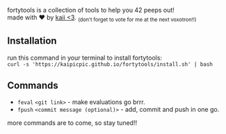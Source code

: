 fortytools is a collection of tools to help you 42 peeps out!
<br>
made with ❤️ by [kaii <3](https://profile.intra.42.fr/users/tobertha).
<sub>
(don't forget to vote for me at the next voxotron!!)

## Installation

run this command in your terminal to install fortytools:
<br>
`curl -s 'https://kaipicpic.github.io/fortytools/install.sh' | bash`
<br>

## Commands

* `feval` `<git link>` - make evaluations go brrr.
* `fpush` `<commit message (optional)>` - add, commit and push in one go.

more commands are to come, so stay tuned!!